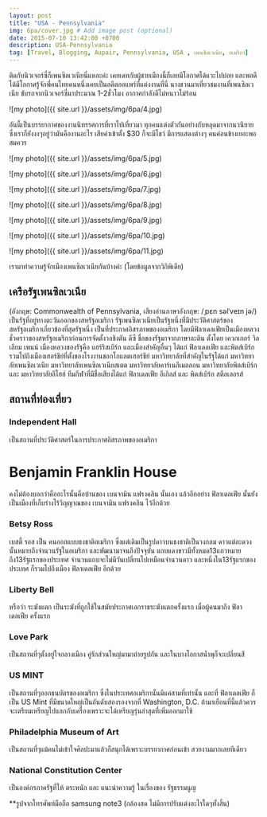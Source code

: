 ```yaml
---
layout: post
title: "USA - Pennsylvania"
img: 6pa/cover.jpg # Add image post (optional)
date: 2015-07-10 13:42:00 +0700
description: USA-Pennsylvania
tag: [Travel, Blogging, Aupair, Pennsylvania, USA , เพนซิลเวเนีย, อเมริกา]
---
```

<p class="thai">
ติดกับนิวเจอร์ซี่ก็เพนซิลเวเนียนี่แหละค่ะ เคยเดทกับผู้ชายเมืองนี้ก็เลยมีโอกาศได้แวะไปบ่อย และพอดีได้มีโอกาศรู้จักพี่คนไทยคนหนึ่งเคยเป็นอดีตออแพร์ที่แต่งงานที่นี่ นางชวนมาเที่ยวชมงานที่เพนซิลเวเนีย ขับรถจากนิวเจอร์ซี่มาประมาณ 1-2ชั่วโมง อากาศกำลังดีไม่หนาวไม่ร้อน

![my photo]({{ site.url }}/assets/img/6pa/4.jpg)
<p class="thai">
อันนี้เป็นบรรยากาศของงานนิทรรศการที่เราไปเที่ยวมา ทุกคนแต่งตัวกันอย่างกับหลุดมาจากนวนิยาย ซึ่งเราก็ยังงงๆอยู่ว่ามันคืองานอะไร เสียค่าเข้าตั้ง $30 ก็จะมีโชว์ มีการแสดงต่างๆ คนค่อนข้างเยอะพอสมควร

![my photo]({{ site.url }}/assets/img/6pa/5.jpg)

![my photo]({{ site.url }}/assets/img/6pa/6.jpg)

![my photo]({{ site.url }}/assets/img/6pa/7.jpg)

![my photo]({{ site.url }}/assets/img/6pa/8.jpg)

![my photo]({{ site.url }}/assets/img/6pa/9.jpg)

![my photo]({{ site.url }}/assets/img/6pa/10.jpg)

![my photo]({{ site.url }}/assets/img/6pa/11.jpg)
<p class="thai">
เรามาทำความรู้จักเมืองเพนซิลเวเนียกันบ้างค่ะ (โดยข้อมูลจากวิกิพิเดีย)

## เครือรัฐเพนซิลเวเนีย   
(อังกฤษ: Commonwealth of Pennsylvania, เสียงอ่านภาษาอังกฤษ: /ˌpɛn səlˈveɪn jə/) เป็นรัฐที่อยู่ทางตะวันออกของสหรัฐอเมริกา รัฐเพนซิลเวเนียเป็นรัฐหนึ่งที่มีประวัติศาสตร์ของสหรัฐอเมริกาเกี่ยวข้องที่สุดรัฐหนึ่ง เป็นที่ประกาศอิสรภาพของอเมริกา โดยมีฟิลาเดลเฟียเป็นเมืองหลวงชั่วคราวของสหรัฐอเมริกาก่อนการจัดตั้งวอชิงตัน ดีซี ชื่อของรัฐมาจากภาษาละติน ตั้งโดย เควกเกอร์ วิลเลียม เพนน์ เมืองหลวงของรัฐคือ แฮร์ริสเบิร์ก และเมืองสำคัญอื่นๆ ได้แก่ ฟิลาเดลเฟีย และพิตส์เบิร์ก รวมไปถึงเมืองเฮอร์ชีย์ที่ตั้งของโรงงานชอกโกแลตเฮอร์ชีย์ มหาวิทยาลัยที่สำคัญในรัฐได้แก่ มหาวิทยาลัยเพนซิลเวเนีย มหาวิทยาลัยเพนซิลเวเนียสเตต มหาวิทยาลัยคาร์เนกีเมลลอน มหาวิทยาลัยพิตส์เบิร์กและ มหาวิทยาลัยลีไฮฮ์ ทีมกีฬาที่มีชื่อเสียงได้แก่ ฟิลาเดลเฟีย อีเกิลส์ และ พิตส์เบิร์ก สตีลเลอรส์

## สถานที่ท่องเที่ยว  
### Independent Hall   
เป็นสถานที่ประวัติศาสตร์ในการประกาศอิสรภาพของอเมริกา    
# Benjamin Franklin House   
คงไม่ต้องบอกว่าคืออะไรนั้นคือบ้านของ เบนจามิน แฟรงคลิน นั้นเอง แล้วอีกอย่าง ฟิลาเดลเฟีย นั้นยังเป็นเมืองที่เก็บร่างไร้วิญญาณของ เบนจามิน แฟรงคลิน ไว้อีกด้วย    
### Betsy Ross  
เบสตี้ รอส เป็น คนออกแบบธงชาติอเมริกา ซึ่งแต่เดิมเป็นรูปดาวบนธงชาติเป็นวงกลม ดาวแต่ละดวงนั้นหมายถึงจำนวนรัฐในอเมริกา   และพัฒนามาจนถึงปัจจุบัน แถบแดงขาวมีทั้งหมด13แถวหมายถึง13รัฐแรกของประเทศ จำนวนแถบจะไม่มีวันเปลี่ยนไปเหมือนจำนวนดาว และหนึ่งใน13รัฐแรกของประเทศ ก็รวมไปถึงเมือง ฟิลาเดลเฟีย อีกด้วย  
### Liberty Bell  
หรือว่า ระฆังแตก เป็นระฆังที่ถูกใช้ในสมัยประกาศเอกราชระฆังแตกครั้งแรก เมื่อผู้คนมาถึง ฟิลาเดลเฟีย ครั้งแรก    
### Love Park    
เป็นสถานที่ๆตั้งอยู่ใจกลางเมือง คู่รักส่วนใหญ่มามาถ่ายรูปกัน และในบางโอกาสน้ำพุก็จะเปลี่ยนสี  
### US MINT
เป็นสถานที่ๆออกธนบัตรของอเมริกา ซึ่งในประเทศอเมริกานั้นมีแค่สามที่เท่านั้น และที่ ฟิลาเดลเฟีย ก็เป็น US Mint ที่มีขนาดใหญ่เป็นอันดับสองรองจากที่ Washington, D.C.   ถ้ามาเยือนที่นี้แล้วควรจะเตรียมเหรียญไปแลกกับเครื่องเพราะจะได้เหรียญรุ่นล่าสุดที่เพิ่มออกมาใช้  
### Philadelphia Museum of Art
เป็นสถานที่ๆแม้คนไม่เข้าใจศิลปะมาแล้วก็สนุกได้เพราะบรรยากาศก่อนเข้า สวยงามมากเลยทีเดียว  
### National Constitution Center
เป็นองค์กรภาครัฐที่ให้ ตระหนัก และ แนะนำความรู้ ในเรื่องของ รัฐธรรมนูญ

**รูปจากโทรศัพท์มือถือ samsung note3 (กล้องสด ไม่มีการปรับแต่งอะไรใดๆทั้งสิ้น)
